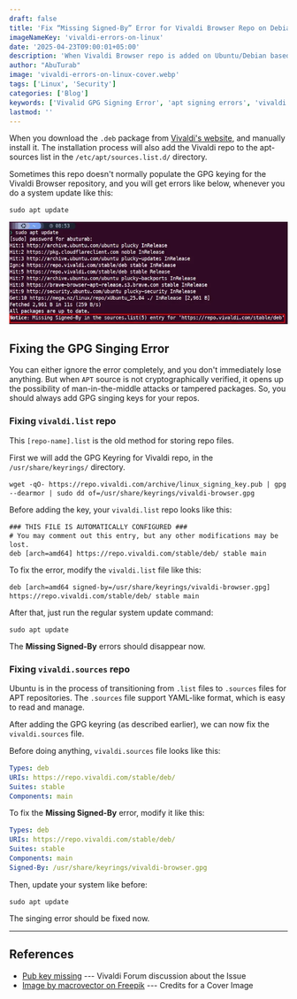 ```yaml
---
draft: false
title: 'Fix “Missing Signed-By” Error for Vivaldi Browser Repo on Debian/Ubuntu based Systems'
imageNameKey: 'vivaldi-errors-on-linux'
date: '2025-04-23T09:00:01+05:00'
description: 'When Vivaldi Browser repo is added on Ubuntu/Debian based systems, you get "Missing Signed-By" errors while updating the system. This blog will fix that error for good.'
author: "AbuTurab"
image: 'vivaldi-errors-on-linux-cover.webp'
tags: ['Linux', 'Security']
categories: ['Blog']
keywords: ['Vivalid GPG Signing Error', 'apt signing errors', 'vivaldi missing signing keys', 'linux missing keys for vivaldi repo', 'apt repository missing signing and gpg keys']
lastmod: ''
---
```


When you download the `.deb` package from [Vivaldi's website](https://vivaldi.com/download/), and manually install it. The installation process will also add the Vivaldi repo to the apt-sources list in the `/etc/apt/sources.list.d/` directory.

Sometimes this repo doesn't normally populate the GPG keying for the Vivaldi Browser repository, and you will get errors like below, whenever you do a system update like this:
```terminal
sudo apt update
```

![](vivaldi-errors-on-linux.webp)

## Fixing the GPG Singing Error

You can either ignore the error completely, and you don't immediately lose anything. But when `APT` source is not cryptographically verified, it opens up the possibility of man-in-the-middle attacks or tampered packages. So, you should always add GPG singing keys for your repos.

### Fixing `vivaldi.list` repo

This `[repo-name].list` is the old method for storing repo files.

First we will add the GPG Keyring for Vivaldi repo, in the `/usr/share/keyrings/` directory.
```terminal
wget -qO- https://repo.vivaldi.com/archive/linux_signing_key.pub | gpg --dearmor | sudo dd of=/usr/share/keyrings/vivaldi-browser.gpg
```

Before adding the key, your `vivaldi.list` repo looks like this:
```term
### THIS FILE IS AUTOMATICALLY CONFIGURED ###
# You may comment out this entry, but any other modifications may be lost.
deb [arch=amd64] https://repo.vivaldi.com/stable/deb/ stable main
```

To fix the error, modify the `vivaldi.list` file like this:
```term
deb [arch=amd64 signed-by=/usr/share/keyrings/vivaldi-browser.gpg] https://repo.vivaldi.com/stable/deb/ stable main
```

After that, just run the regular system update command:
```term
sudo apt update
```

The **Missing Signed-By** errors should disappear now.

### Fixing `vivaldi.sources` repo

Ubuntu is in the process of transitioning from `.list` files to `.sources` files for APT repositories. The `.sources` file support YAML-like format, which is easy to read and manage.

After adding the GPG keyring (as described earlier), we can now fix the `vivaldi.sources` file.

Before doing anything, `vivaldi.sources` file looks like this:
```yaml
Types: deb
URIs: https://repo.vivaldi.com/stable/deb/
Suites: stable
Components: main
```

To fix the **Missing Signed-By** error, modify it like this:
```yaml {hl_lines=5}
Types: deb
URIs: https://repo.vivaldi.com/stable/deb/
Suites: stable
Components: main
Signed-By: /usr/share/keyrings/vivaldi-browser.gpg
```

Then, update your system like before:
```terminal
sudo apt update
```

The singing error should be fixed now.

---
## References

- [Pub key missing](https://forum.vivaldi.net/topic/82801/pub-key-missing) --- Vivaldi Forum discussion about the Issue
- <a href="https://www.freepik.com/free-vector/computer-repair-illustration_17714407.htm#fromView=search&page=1&position=3&uuid=8c5adb0f-fa3d-4d58-9de8-744e5bb3d3d5&query=gpg+errors">Image by macrovector on Freepik</a> --- Credits for a Cover Image